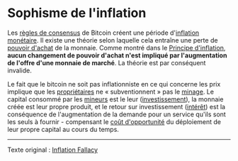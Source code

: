 Sophisme de l'inflation
=======================

Les [règles de consensus](ch101-glossary.md#règles-de-consensus) de Bitcoin créent une période d'[inflation monétaire](https://fr.wikipedia.org/wiki/Cr%C3%A9ation_mon%C3%A9taire). Il existe une théorie selon laquelle cela entraîne une perte de [pouvoir d'achat](https://fr.wikipedia.org/wiki/Pouvoir_d%27achat) de la monnaie. Comme montré dans le [Principe d'inflation](ch013-inflation-principle.md), **aucun changement de pouvoir d'achat n'est impliqué par l'augmentation de l'offre d'une monnaie de marché**. La théorie est par conséquent invalide.

Le fait que le bitcoin ne soit pas inflationniste en ce qui concerne les prix implique que les [propriétaires](ch101-glossary.md#propriétaire) ne « subventionnent » pas le [minage](ch101-glossary.md#mine). Le capital consommé par les [mineurs](ch101-glossary.md#mineur) est le leur ([investissement](ch101-glossary.md#prêter)), la monnaie créée est leur propre produit, et le retour sur investissement ([intérêt](ch101-glossary.md#intérêt)) est la conséquence de l'augmentation de la demande pour un service qu'ils sont les seuls à fournir - compensant le [coût d'opportunité](https://fr.wikipedia.org/wiki/Co%C3%BBt_d%27opportunit%C3%A9) du déploiement de leur propre capital au cours du temps. 

---

Texte original : [Inflation Fallacy](https://github.com/libbitcoin/libbitcoin-system/wiki/Inflation-Fallacy)